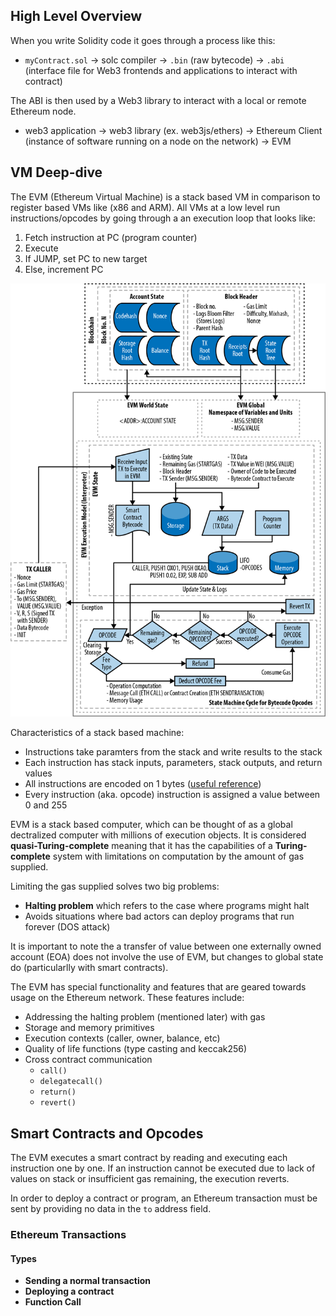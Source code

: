 ## High Level Overview

When you write Solidity code it goes through a process like this:

- `myContract.sol`  → solc compiler → `.bin` (raw bytecode) → `.abi`  (interface file for Web3 frontends and applications to interact with contract)

The ABI is then used by a Web3 library to interact with a local or remote Ethereum node.

- web3 application → web3 library (ex. web3js/ethers) → Ethereum Client (instance of software running on a node on the network) → EVM

## VM Deep-dive

The EVM (Ethereum Virtual Machine) is a stack based VM in comparison to register based VMs like (x86 and ARM). All VMs at a low level run instructions/opcodes by going through a an execution loop that looks like:

1. Fetch instruction at PC (program counter)
2. Execute
3. If JUMP, set PC to new target
4. Else, increment PC 

![s](assets/image%204.png)

Characteristics of a stack based machine:

- Instructions take paramters from the stack and write results to the stack
- Each instruction has stack inputs, parameters, stack outputs, and return values
- All instructions are encoded on 1 bytes ([useful reference](obsidian://open?vault=Ethereum&file=Bytes%2C%20Bits%2C%20and%20Hex))
- Every instruction (aka. opcode) instruction is assigned a value between 0 and 255

EVM is a stack based computer, which can be thought of as a global dectralized computer with millions of execution objects. It is considered **quasi-Turing-complete** meaning that it has the capabilities of a **Turing-complete** system with limitations on computation by the amount of gas supplied.

Limiting the gas supplied solves two big problems:

- **Halting problem** which refers to the case where programs might halt
- Avoids situations where bad actors can deploy programs that run forever (DOS attack)

It is important to note the a transfer of value between one externally owned account (EOA) does not involve the use of EVM, but changes to global state do (particularlly with smart contracts). 

The EVM has special functionality and features that are geared towards usage on the Ethereum network. These features include:

- Addressing the halting problem (mentioned later) with gas
- Storage and memory primitives
- Execution contexts (caller, owner, balance, etc)
- Quality of life functions (type casting and keccak256)
- Cross contract communication 
	- `call()`
	-  `delegatecall()`
	- `return()`
	- `revert()`

## Smart Contracts and Opcodes

The EVM executes a smart contract by reading and executing each instruction one by one. If an instruction cannot be executed due to lack of values on stack or insufficient gas remaining, the execution reverts.

In order to deploy a contract or program, an Ethereum transaction must be sent by providing no data in the `to` address field.

### Ethereum Transactions

#### Types 
- **Sending a normal transaction**
- **Deploying a contract**
- **Function Call**